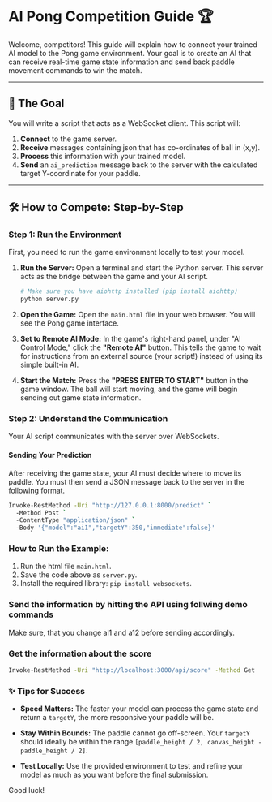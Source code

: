 # AI Pong Competition Guide 🏆

Welcome, competitors! This guide will explain how to connect your trained AI model to the Pong game environment. Your goal is to create an AI that can receive real-time game state information and send back paddle movement commands to win the match.

---

## 🏁 The Goal

You will write a script that acts as a WebSocket client. This script will:
1.  **Connect** to the game server.
2.  **Receive**  messages containing json that has co-ordinates of ball in (x,y).
3.  **Process** this information with your trained model.
4.  **Send** an `ai_prediction` message back to the server with the calculated target Y-coordinate for your paddle.

---

## 🛠️ How to Compete: Step-by-Step

### Step 1: Run the Environment

First, you need to run the game environment locally to test your model.

1.  **Run the Server:**
    Open a terminal and start the Python server. This server acts as the bridge between the game and your AI script.
    ```bash
    # Make sure you have aiohttp installed (pip install aiohttp)
    python server.py
    ```

2.  **Open the Game:**
    Open the `main.html` file in your web browser. You will see the Pong game interface.

3.  **Set to Remote AI Mode:**
    In the game's right-hand panel, under "AI Control Mode," click the **"Remote AI"** button. This tells the game to wait for instructions from an external source (your script!) instead of using its simple built-in AI.

4.  **Start the Match:**
    Press the **"PRESS ENTER TO START"** button in the game window. The ball will start moving, and the game will begin sending out game state information.

### Step 2: Understand the Communication

Your AI script communicates with the server over WebSockets.


#### Sending Your Prediction

After receiving the game state, your AI must decide where to move its paddle. You must then send a JSON message back to the server in the following format.
```bash
Invoke-RestMethod -Uri "http://127.0.0.1:8000/predict" `
  -Method Post `
  -ContentType "application/json" `
  -Body '{"model":"ai1","targetY":350,"immediate":false}'
```


### How to Run the Example:
1.  Run the html file `main.html`.
2.  Save the code above as `server.py`.
3.  Install the required library: `pip install websockets`.

### Send the information by hitting the API using follwing demo commands


Make sure, that you change ai1 and a12 before sending accordingly. 

### Get the information about the score
```bash
Invoke-RestMethod -Uri "http://localhost:3000/api/score" -Method Get
```

### ✨ Tips for Success

* **Speed Matters:** The faster your model can process the game state and return a `targetY`, the more responsive your paddle will be.

* **Stay Within Bounds:** The paddle cannot go off-screen. Your `targetY` should ideally be within the range `[paddle_height / 2, canvas_height - paddle_height / 2]`.
* **Test Locally:** Use the provided environment to test and refine your model as much as you want before the final submission.

Good luck!
